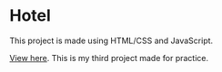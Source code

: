 # Hotel

This project is made using HTML/CSS and JavaScript.

[View here](https://codija.github.io/hotel/).
This is my third project made for practice.
